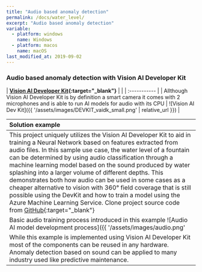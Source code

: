 ```yaml
---
title: "Audio based anomaly detection"
permalink: /docs/water_level/
excerpt: "Audio based anomaly detection"
variable:
  - platform: windows
    name: Windows
  - platform: macos
    name: macOS
last_modified_at: 2019-09-02
---
```


### Audio based anomaly detection with Vision AI Developer Kit

| **[Vision AI Developer Kit](https://www.visionaidevkit.com){:target="_blank"}** |  |
| :----------- |
| Allthough Vision AI Developer Kit is by definition a smart camera it comes with 2 microphones and is able to run AI models for audio with its CPU | ![Vision AI Dev Kit]({{ '/assets/images/DEVKIT_vaidk_small.png' | relative_url }}) | 

| Solution example |
| :----------- |
| This project uniquely utilizes the Vision AI Developer Kit to aid in training a Neural Network based on features extracted from audio files. In this sample use case, the water level of a fountain can be determined by using audio classification through a machine learning model based on the sound produced by water splashing into a larger volume of different depths. This demonstrates both how audio can be used in some cases as a cheaper alternative to vision with 360° field coverage that is still possible using the DevKit and how to train a model using the Azure Machine Learning Service. Clone project source code from [GitHub](https://github.com/ksaye/vision-ai-developer-kit-audio){:target="_blank"} |
| Basic audio training process introduced in this example ![Audio AI model development process]({{ '/assets/images/audio.png' | relative_url }}) |
| While this example is implemented using Vision AI Developer Kit most of the components can be reused in any hardware. Anomaly detection based on sound can be applied to many industry used like predictive maintenance. |



